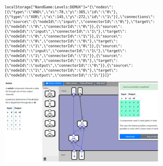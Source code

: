     localStorage["NandGame:Levels:DEMUX"]="{\"nodes\":[{\"type\":\"AND\",\"x\":78,\"y\":385,\"id\":\"0\"},{\"type\":\"XOR\",\"x\":145,\"y\":272,\"id\":\"1\"}],\"connections\":[{\"source\":{\"nodeId\":\"input\",\"connectorId\":\"0\"},\"target\":{\"nodeId\":\"0\",\"connectorId\":\"0\"}},{\"source\":{\"nodeId\":\"input\",\"connectorId\":\"1\"},\"target\":{\"nodeId\":\"0\",\"connectorId\":\"1\"}},{\"source\":{\"nodeId\":\"0\",\"connectorId\":\"0\"},\"target\":{\"nodeId\":\"1\",\"connectorId\":\"0\"}},{\"source\":{\"nodeId\":\"input\",\"connectorId\":\"1\"},\"target\":{\"nodeId\":\"1\",\"connectorId\":\"1\"}},{\"source\":{\"nodeId\":\"0\",\"connectorId\":\"0\"},\"target\":{\"nodeId\":\"output\",\"connectorId\":\"0\"}},{\"source\":{\"nodeId\":\"1\",\"connectorId\":\"0\"},\"target\":{\"nodeId\":\"output\",\"connectorId\":\"1\"}}]}"

![2/6](DEMUX_COMP.png)